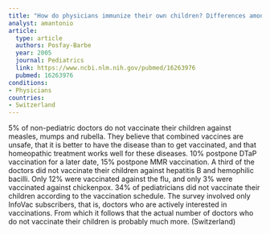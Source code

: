 ```yaml
---
title: "How do physicians immunize their own children? Differences among pediatricians and nonpediatricians"
analyst: amantonio
article:
  type: article
  authors: Posfay-Barbe
  year: 2005
  journal: Pediatrics
  link: https://www.ncbi.nlm.nih.gov/pubmed/16263976
  pubmed: 16263976
conditions:
- Physicians
countries:
- Switzerland
---
```


5% of non-pediatric doctors do not vaccinate their children against measles, mumps and rubella. They believe that combined vaccines are unsafe, that it is better to have the disease than to get vaccinated, and that homeopathic treatment works well for these diseases.
10% postpone DTaP vaccination for a later date, 15% postpone MMR vaccination.
A third of the doctors did not vaccinate their children against hepatitis B and hemophilic bacilli. Only 12% were vaccinated against the flu, and only 3% were vaccinated against chickenpox. 34% of pediatricians did not vaccinate their children according to the vaccination schedule.
The survey involved only InfoVac subscribers, that is, doctors who are actively interested in vaccinations. From which it follows that the actual number of doctors who do not vaccinate their children is probably much more. (Switzerland)
